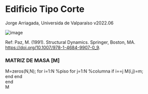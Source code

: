 # Edificio Tipo Corte  
Jorge Arriagada, Universida de Valparaíso
v2022.06


![image](https://user-images.githubusercontent.com/5865486/177553091-db3d8668-2853-4172-81b5-9a573c50390a.png)

Ref: Paz, M. (1991). Structural Dynamics. Springer, Boston, MA. https://doi.org/10.1007/978-1-4684-9907-0_9.


### MATRIZ DE MASA [M]
M=zeros(N,N);
for i=1:N %piso
    for j=1:N %columna
        if i==j
            M(i,j)=m;  
        end
    end  
end  
M
